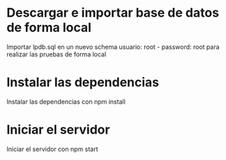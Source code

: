 # Descargar e importar base de datos de forma local
Importar lpdb.sql en un nuevo schema usuario: root - password: root para realizar las pruebas de forma local
# Instalar las dependencias
Instalar las dependencias con npm install
# Iniciar el servidor
Iniciar el servidor con npm start
